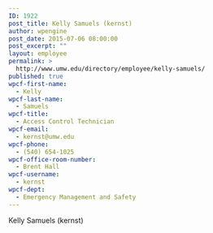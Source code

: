 ```yaml
---
ID: 1922
post_title: Kelly Samuels (kernst)
author: wpengine
post_date: 2015-07-06 08:00:00
post_excerpt: ""
layout: employee
permalink: >
  http://www.umw.edu/directory/employee/kelly-samuels/
published: true
wpcf-first-name:
  - Kelly
wpcf-last-name:
  - Samuels
wpcf-title:
  - Access Control Technician
wpcf-email:
  - kernst@umw.edu
wpcf-phone:
  - (540) 654-1025
wpcf-office-room-number:
  - Brent Hall
wpcf-username:
  - kernst
wpcf-dept:
  - Emergency Management and Safety
---
```

Kelly Samuels (kernst)